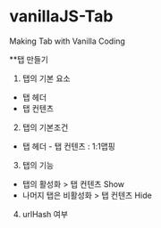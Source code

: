 # vanillaJS-Tab
Making Tab with Vanilla Coding



**탭 만들기

1. 탭의 기본 요소
 - 탭 헤더
 - 탭 컨텐츠

2. 탭의 기본조건
 - 탭 헤더 - 탭 컨텐츠 : 1:1맵핑

3. 탭의 기능
 - 탭의 활성화 > 탭 컨텐츠 Show
 - 나머지 탭은 비활성화 > 탭 컨텐츠 Hide

4. urlHash 여부